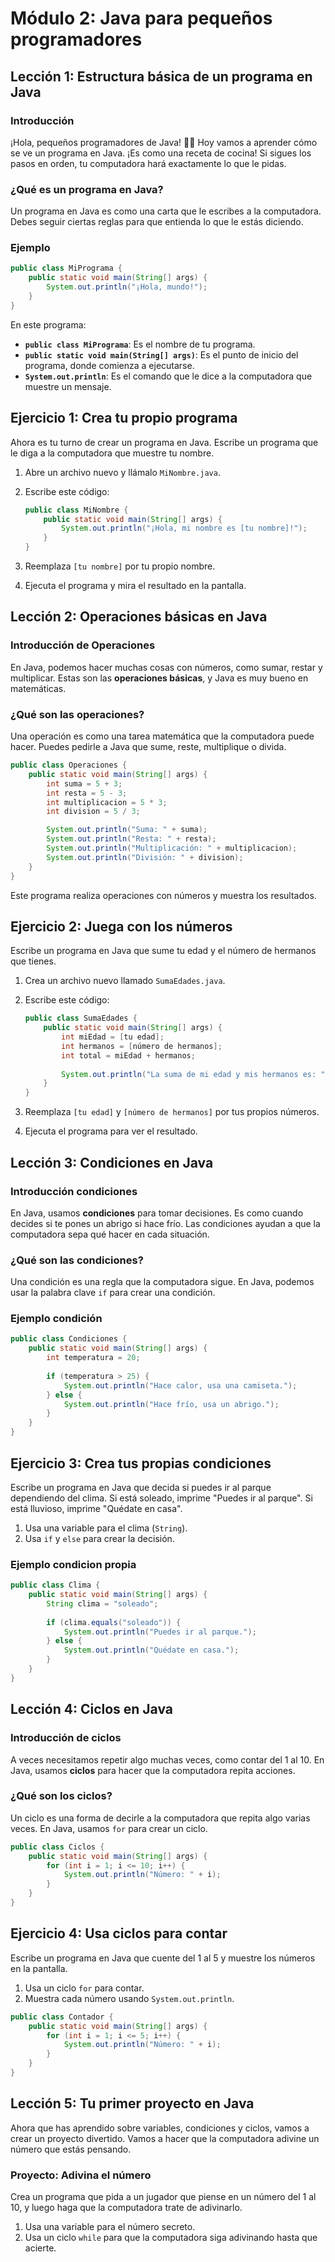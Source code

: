 
# Módulo 2: Java para pequeños programadores

## Lección 1: Estructura básica de un programa en Java

### Introducción

¡Hola, pequeños programadores de Java! 🧑‍💻 Hoy vamos a aprender cómo se ve un programa en Java. ¡Es como una receta de cocina! Si sigues los pasos en orden, tu computadora hará exactamente lo que le pidas.

### ¿Qué es un programa en Java?

Un programa en Java es como una carta que le escribes a la computadora. Debes seguir ciertas reglas para que entienda lo que le estás diciendo.

### Ejemplo

```java
public class MiPrograma {
    public static void main(String[] args) {
        System.out.println("¡Hola, mundo!");
    }
}
```

En este programa:

- **`public class MiPrograma`**: Es el nombre de tu programa.
- **`public static void main(String[] args)`**: Es el punto de inicio del programa, donde comienza a ejecutarse.
- **`System.out.println`**: Es el comando que le dice a la computadora que muestre un mensaje.

## Ejercicio 1: Crea tu propio programa

Ahora es tu turno de crear un programa en Java. Escribe un programa que le diga a la computadora que muestre tu nombre.

1. Abre un archivo nuevo y llámalo `MiNombre.java`.
2. Escribe este código:

   ```java
   public class MiNombre {
       public static void main(String[] args) {
           System.out.println("¡Hola, mi nombre es [tu nombre]!");
       }
   }
   ```

3. Reemplaza `[tu nombre]` por tu propio nombre.
4. Ejecuta el programa y mira el resultado en la pantalla.

## Lección 2: Operaciones básicas en Java

### Introducción de Operaciones

En Java, podemos hacer muchas cosas con números, como sumar, restar y multiplicar. Estas son las **operaciones básicas**, y Java es muy bueno en matemáticas.

### ¿Qué son las operaciones?

Una operación es como una tarea matemática que la computadora puede hacer. Puedes pedirle a Java que sume, reste, multiplique o divida.

```java
public class Operaciones {
    public static void main(String[] args) {
        int suma = 5 + 3;
        int resta = 5 - 3;
        int multiplicacion = 5 * 3;
        int division = 5 / 3;

        System.out.println("Suma: " + suma);
        System.out.println("Resta: " + resta);
        System.out.println("Multiplicación: " + multiplicacion);
        System.out.println("División: " + division);
    }
}
```

Este programa realiza operaciones con números y muestra los resultados.

## Ejercicio 2: Juega con los números

Escribe un programa en Java que sume tu edad y el número de hermanos que tienes.

1. Crea un archivo nuevo llamado `SumaEdades.java`.
2. Escribe este código:

   ```java
   public class SumaEdades {
       public static void main(String[] args) {
           int miEdad = [tu edad];
           int hermanos = [número de hermanos];
           int total = miEdad + hermanos;
           
           System.out.println("La suma de mi edad y mis hermanos es: " + total);
       }
   }
   ```

3. Reemplaza `[tu edad]` y `[número de hermanos]` por tus propios números.
4. Ejecuta el programa para ver el resultado.

## Lección 3: Condiciones en Java

### Introducción condiciones

En Java, usamos **condiciones** para tomar decisiones. Es como cuando decides si te pones un abrigo si hace frío. Las condiciones ayudan a que la computadora sepa qué hacer en cada situación.

### ¿Qué son las condiciones?

Una condición es una regla que la computadora sigue. En Java, podemos usar la palabra clave `if` para crear una condición.

### Ejemplo condición

```java
public class Condiciones {
    public static void main(String[] args) {
        int temperatura = 20;
        
        if (temperatura > 25) {
            System.out.println("Hace calor, usa una camiseta.");
        } else {
            System.out.println("Hace frío, usa un abrigo.");
        }
    }
}
```

## Ejercicio 3: Crea tus propias condiciones

Escribe un programa en Java que decida si puedes ir al parque dependiendo del clima. Si está soleado, imprime "Puedes ir al parque". Si está lluvioso, imprime "Quédate en casa".

1. Usa una variable para el clima (`String`).
2. Usa `if` y `else` para crear la decisión.

### Ejemplo condicion propia

```java
public class Clima {
    public static void main(String[] args) {
        String clima = "soleado";
        
        if (clima.equals("soleado")) {
            System.out.println("Puedes ir al parque.");
        } else {
            System.out.println("Quédate en casa.");
        }
    }
}
```

## Lección 4: Ciclos en Java

### Introducción de ciclos

A veces necesitamos repetir algo muchas veces, como contar del 1 al 10. En Java, usamos **ciclos** para hacer que la computadora repita acciones.

### ¿Qué son los ciclos?

Un ciclo es una forma de decirle a la computadora que repita algo varias veces. En Java, usamos `for` para crear un ciclo.

```java
public class Ciclos {
    public static void main(String[] args) {
        for (int i = 1; i <= 10; i++) {
            System.out.println("Número: " + i);
        }
    }
}
```

## Ejercicio 4: Usa ciclos para contar

Escribe un programa en Java que cuente del 1 al 5 y muestre los números en la pantalla.

1. Usa un ciclo `for` para contar.
2. Muestra cada número usando `System.out.println`.

```java
public class Contador {
    public static void main(String[] args) {
        for (int i = 1; i <= 5; i++) {
            System.out.println("Número: " + i);
        }
    }
}
```

## Lección 5: Tu primer proyecto en Java

Ahora que has aprendido sobre variables, condiciones y ciclos, vamos a crear un proyecto divertido. Vamos a hacer que la computadora adivine un número que estás pensando.

### Proyecto: Adivina el número

Crea un programa que pida a un jugador que piense en un número del 1 al 10, y luego haga que la computadora trate de adivinarlo.

1. Usa una variable para el número secreto.
2. Usa un ciclo `while` para que la computadora siga adivinando hasta que acierte.
